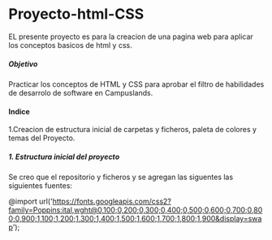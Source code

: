 # Proyecto-html-CSS

EL presente proyecto es para la creacion de una pagina web para aplicar los conceptos basicos de html y css.

##### Objetivo

Practicar los conceptos de HTML y CSS para aprobar el filtro de habilidades de desarrolo de software en Campuslands.

#### Indice

1.Creacion de estructura inicial de carpetas y ficheros, paleta de colores y temas del Proyecto.

##### 1. Estructura inicial del proyecto

Se creo que el repositorio y ficheros y se agregan las siguentes las siguientes fuentes:

@import url('https://fonts.googleapis.com/css2?family=Poppins:ital,wght@0,100;0,200;0,300;0,400;0,500;0,600;0,700;0,800;0,900;1,100;1,200;1,300;1,400;1,500;1,600;1,700;1,800;1,900&display=swap');

